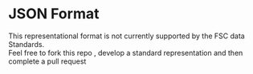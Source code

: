 # JSON Format

This representational format is not currently supported by the FSC data Standards.   
Feel free to fork this repo , develop a standard representation and then complete a pull request